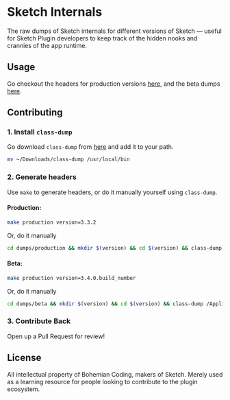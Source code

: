 # Sketch Internals
The raw dumps of Sketch internals for different versions of Sketch — useful for Sketch Plugin developers to keep track of the hidden nooks and crannies of the app runtime.

## Usage
Go checkout the headers for production versions [here](https://github.com/ryngonzalez/Sketch-Internals-Documentation/blob/master/dumps/production), and the beta dumps [here](https://github.com/ryngonzalez/Sketch-Internals-Documentation/blob/master/dumps/beta).

## Contributing

### 1. Install `class-dump`
Go download `class-dump` from [here](http://stevenygard.com/projects/class-dump/) and add it to your path.
```bash
mv ~/Downloads/class-dump /usr/local/bin
```

### 2. Generate headers
Use `make` to generate headers, or do it manually yourself using `class-dump`.

#### Production:
```bash
make production version=3.3.2
```
Or, do it manually
```bash
cd dumps/production && mkdir $(version) && cd $(version) && class-dump /Applications/Sketch.app/Contents/MacOS/Sketch -H
```

#### Beta:
```bash
make production version=3.4.0.build_number
```
Or, do it manually
```bash
cd dumps/beta && mkdir $(version) && cd $(version) && class-dump /Applications/Sketch\ Beta.app/Contents/MacOS/Sketch\ Beta -H
```

### 3. Contribute Back
Open up a Pull Request for review!

## License
All intellectual property of Bohemian Coding, makers of Sketch. Merely used as a learning resource for people looking to contribute to the plugin ecosystem.
